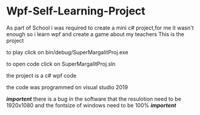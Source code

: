 # Wpf-Self-Learning-Project
As part of School i was required to create a mini c# project,for me it wasn't enough so i learn wpf and create a game about my teachers
This is the project

to play click on bin/debug/SuperMargalitProj.exe

to open code click on SuperMargalitProj.sln

the project is a c# wpf code

the code was programmed on visual studio 2019

*****importent*****
there is a bug in the software that the resulotion need to be 1920x1080
and the fontsize of windows need to be 100%
*****importent*****
 
